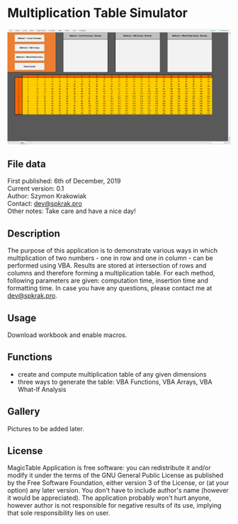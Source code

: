 # Multiplication Table Simulator
![Multiplication Table Simulator Logo](https://github.com/SPKrak/VBA-simulations/blob/master/00-multiplication-table/img/logo.PNG)

## File data
First published: 6th of December, 2019\
Current version: 0.1\
Author: Szymon Krakowiak\
Contact: dev@spkrak.pro\
Other notes: Take care and have a nice day!

## Description
The purpose of this application is to demonstrate various ways in which multiplication of two numbers - one in row and one in column - can be performed using VBA. Results are stored at intersection of rows and columns and therefore forming a multiplication table. For each method, following parameters are given: computation time, insertion time and formatting time. In case you have any questions, please contact me at dev@spkrak.pro.

## Usage
Download workbook and enable macros.

## Functions
- create and compute multiplication table of any given dimensions
- three ways to generate the table: VBA Functions, VBA Arrays, VBA What-If Analysis

## Gallery
Pictures to be added later.

## License
MagicTable Application is free software: you can redistribute it and/or modify it under the terms of the GNU General Public License as published by the Free Software Foundation, either version 3 of the License, or (at your option) any later version. You don't have to include author's name (however it would be appreciated). The application probably won't hurt anyone, however author is not responsible for negative results of its use, implying that sole responsibility lies on user.
